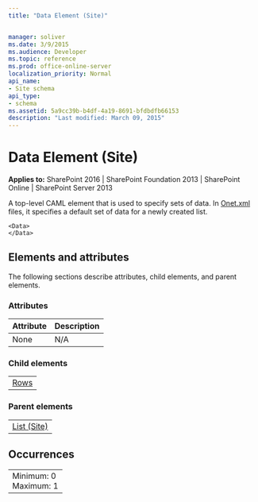 ```yaml
---
title: "Data Element (Site)"


manager: soliver
ms.date: 3/9/2015
ms.audience: Developer
ms.topic: reference
ms.prod: office-online-server
localization_priority: Normal
api_name:
- Site schema
api_type:
- schema
ms.assetid: 5a9cc39b-b4df-4a19-8691-bfdbdfb66153
description: "Last modified: March 09, 2015"
---
```


# Data Element (Site)

 
  
 **Applies to:** SharePoint 2016 | SharePoint Foundation 2013 | SharePoint Online | SharePoint Server 2013
  
A top-level CAML element that is used to specify sets of data. In [Onet.xml](http://msdn.microsoft.com/library/b99d6657-d9ae-4135-a43c-c58cdfcdc6c1%28Office.15%29.aspx) files, it specifies a default set of data for a newly created list. 
  
```
<Data>
</Data>
```

## Elements and attributes

The following sections describe attributes, child elements, and parent elements.

### Attributes

|**Attribute**|**Description**|
|:-----|:-----|
|None  <br/> |N/A  <br/> |
   
### Child elements

||
|:-----|
|[Rows](rows-element-site.md)|
   
### Parent elements

||
|:-----|
|[List (Site)](list-element-site.md)|
   
## Occurrences

||
|:-----|
|Minimum: 0  <br/> Maximum: 1  <br/> |
   

